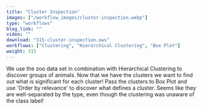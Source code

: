 ```yaml
---
title: "Cluster Inspection"
images: ["/workflow_images/cluster-inspection.webp"]
type: "workflows"
blog_link: ""
video: ""
download: "315-cluster-inspection.ows"
workflows: ["Clustering", "Hierarchical Clustering", "Box Plot"]
weight: 315
---
```


We use the zoo data set in combination with Hierarchical Clustering to discover groups of animals. Now that we have the clusters we want to find out what is significant for each cluster! Pass the clusters to Box Plot and use 'Order by relevance' to discover what defines a cluster. Seems like they are well-separated by the type, even though the clustering was unaware of the class label!
